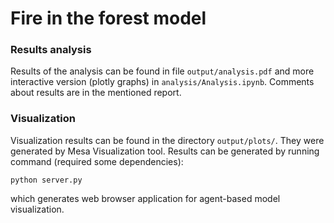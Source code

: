 # Fire in the forest model

### Results analysis

Results of the analysis can be found in file `output/analysis.pdf`
and more interactive version (plotly graphs) in `analysis/Analysis.ipynb`.
Comments about results are in the mentioned report.

### Visualization

Visualization results can be found in the directory `output/plots/`.
They were generated by Mesa Visualization tool.
Results can be generated by running command (required some dependencies):

`python server.py`

which generates web browser application for agent-based model visualization.
